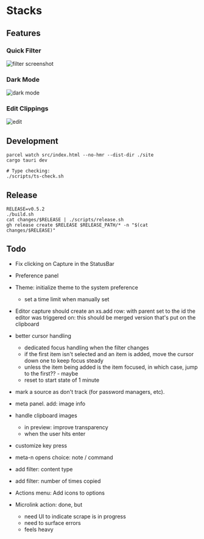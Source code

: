 # Stacks

## Features

### Quick Filter

![filter screenshot](./docs/screenshots/filter.webp)

### Dark Mode

![dark mode](./docs/screenshots/dark-mode.webp)

### Edit Clippings

![edit](./docs/screenshots/edit.webp)

## Development

```
parcel watch src/index.html --no-hmr --dist-dir ./site
cargo tauri dev

# Type checking:
./scripts/ts-check.sh
```

## Release

```
RELEASE=v0.5.2
./build.sh
cat changes/$RELEASE | ./scripts/release.sh
gh release create $RELEASE $RELEASE_PATH/* -n "$(cat changes/$RELEASE)"
```

## Todo

- Fix clicking on Capture in the StatusBar

- Preference panel

- Theme: initialize theme to the system preference
    - set a time limit when manually set

- Editor capture should create an xs.add row: with parent set to the id the
  editor was triggered on: this should be merged version that's put on the
  clipboard

- better cursor handling
    - dedicated focus handling when the filter changes
    - if the first item isn't selected and an item is added, move the cursor
      down one to keep focus steady
    - unless the item being added is the item focused, in which case, jump to
      the first?? - maybe
    - reset to start state of 1 minute

- mark a source as don't track (for password managers, etc).

- meta panel. add: image info

- handle clipboard images
    - in preview: improve transparency
    - when the user hits enter

- customize key press
- meta-n opens choice: note / command
- add filter: content type
- add filter: number of times copied

- Actions menu: Add icons to options

- Microlink action: done, but
    - need UI to indicate scrape is in progress
    - need to surface errors
    - feels heavy

